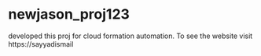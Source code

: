 # newjason_proj123
developed this proj for cloud formation automation. To see the website visit https://sayyadismail

